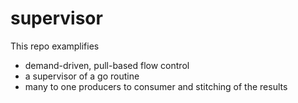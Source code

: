 # supervisor

This repo examplifies 

* demand-driven, pull-based flow control
* a supervisor of a go routine
* many to one producers to consumer and stitching of the results

